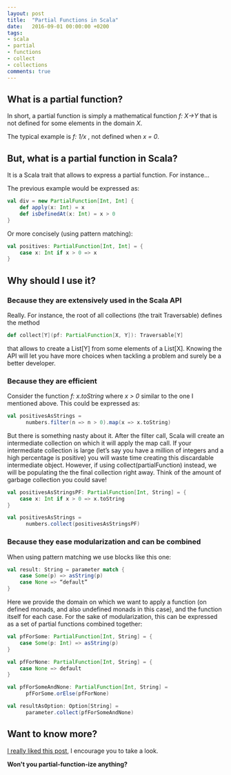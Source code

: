 ```yaml
---
layout: post
title:  "Partial Functions in Scala"
date:   2016-09-01 00:00:00 +0200
tags:
- scala 
- partial 
- functions 
- collect
- collections
comments: true
---
```

##  What is a partial function?

In short, a partial function is simply a mathematical function *f: X->Y* that is not defined for some elements in the domain *X*.

The typical example is *f: 1/x* , not defined when *x = 0*.

## But, what is a partial function in Scala?

It is a Scala trait that allows to express a partial function. For instance...

<!--more-->

The previous example would be expressed as: 

```scala
val div = new PartialFunction[Int, Int] {
    def apply(x: Int) = x
    def isDefinedAt(x: Int) = x > 0
}
```

Or more concisely (using pattern matching):

```scala
val positives: PartialFunction[Int, Int] = {
    case x: Int if x > 0 => x
}
```

## Why should I use it?

### Because they are extensively used in the Scala API

Really. For instance, the root of all collections (the trait Traversable) defines the method

```scala
def collect[Y](pf: PartialFunction[X, Y]): Traversable[Y]
```

that allows to create a List[Y] from some elements of a List[X]. Knowing the API will let you have more choices when tackling a problem and surely be a better developer.

### Because they are efficient

Consider the function *f: x.toString* where *x > 0* similar to the one I mentioned above. This could be expressed as: 

```scala
val positivesAsStrings = 
      numbers.filter(n => n > 0).map(x => x.toString)
```

But there is something nasty about it. After the filter call, Scala will create an intermediate collection on which it will apply the map call. If your intermediate collection is large (let’s say you have a million of integers and a high percentage is positive) you will waste time creating this discardable intermediate object.
However, if using collect(partialFunction) instead, we will be populating the the final collection right away. Think of the amount of garbage collection you could save!

```scala
val positivesAsStringsPF: PartialFunction[Int, String] = {
    case x: Int if x > 0 => x.toString
}

val positivesAsStrings = 
      numbers.collect(positivesAsStringsPF)
```

### Because they ease modularization and can be combined

When using pattern matching we use blocks like this one:

```scala
val result: String = parameter match {
    case Some(p) => asString(p)
    case None => “default”
}
```

Here we provide the domain on which we want to apply a function (on defined monads, and also undefined monads in this case), and the function itself for each case. For the sake of modularization, this can be expressed as a set of partial functions combined together:

```scala
val pfForSome: PartialFunction[Int, String] = {
    case Some(p: Int) => asString(p)
}

val pfForNone: PartialFunction[Int, String] = {
    case None => default
}

val pfForSomeAndNone: PartialFunction[Int, String] = 
      pfForSome.orElse(pfForNone)

val resultAsOption: Option[String] = 
      parameter.collect(pfForSomeAndNone)
```

## Want to know more?

[I really liked this post](http://blog.bruchez.name/2011/10/scala-partial-functions-without-phd.html), I encourage you to take a look.

**Won't you partial-function-ize anything?**

